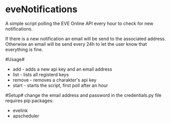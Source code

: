 # eveNotifications
A simple script polling the EVE Online API every hour to check for new notifications.

If there is a new notification an email will be send to the associated address. Otherwise an email will be send every 24h to let the user know that everything is fine.

#Usage#
* add - adds a new api key and an email address
* list - lists all registerd keys
* remove - removes a charakter's api key
* start - starts the script, first poll after an hour

#Setup#
change the email address and password in the credentials.py file  
requires pip packages:
 * evelink
 * apscheduler
